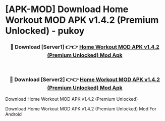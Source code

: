 # [APK-MOD] Download Home Workout MOD APK v1.4.2 (Premium Unlocked) - pukoy


<div align="center">
<h3>🔴 Download [Server1] 👉👉 <a href="https://apk-comot.site?title=Home_Workout_MOD_APK_v1.4.2_(Premium_Unlocked)">Home Workout MOD APK v1.4.2 (Premium Unlocked) Mod Apk</a></h3><br>
<h3>🔴 Download [Server2] 👉👉 <a href="https://apk-comot.site?title=Home_Workout_MOD_APK_v1.4.2_(Premium_Unlocked)">Home Workout MOD APK v1.4.2 (Premium Unlocked) Mod Apk</a></h3>
</div>



Download Home Workout MOD APK v1.4.2 (Premium Unlocked) 

Download Home Workout MOD APK v1.4.2 (Premium Unlocked) Mod For Android